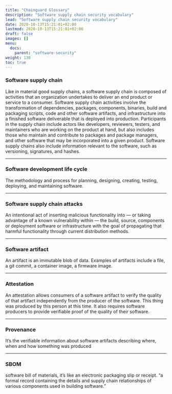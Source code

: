 ```yaml
---
title: "Chainguard Glossary"
description: "Software supply chain security vocabulary"
lead: "Software supply chain security vocabulary"
date: 2020-10-13T15:21:01+02:00
lastmod: 2020-10-13T15:21:01+02:00
draft: false
images: []
menu:
  docs:
    parent: "software-security"
weight: 130
toc: true
---
```


### Software supply chain

Like in material good supply chains, a software supply chain is composed of activities that an organization undertakes to deliver an end product or service to a consumer. Software supply chain activities involve the transformation of dependencies, packages, components, binaries, build and packaging scripts, code and other software artifacts, and infrastructure into a finished software deliverable that is deployed into production. Participants in the supply chain include actors like developers, reviewers, testers, and maintainers who are working on the product at hand, but also includes those who maintain and contribute to packages and package managers, and other software that may be incorporated into a given product. Software supply chains also include information relevant to the software, such as versioning, signatures, and hashes.

---

### Software development life cycle

The methodology and process for planning, designing, creating, testing, deploying, and maintaining software.

---

### Software supply chain attacks

An intentional act of inserting malicious functionality into — or taking advantage of a known vulnerability within — the build, source, components or deployment software or infrastructure with the goal of propagating that harmful functionality through current distribution methods.

---

### Software artifact

An artifact is an immutable blob of data. Examples of artifacts include a file, a git commit, a container image, a firmware image.

---

### Attestation

An attestation allows consumers of a software artifact to verify the quality of that artifact independently from the producer of the software.
This thing was produced by this person at this time.
It also requires software producers to provide verifiable proof of the quality of their software.

---

### Provenance

It’s the verifiable information about software artifacts describing where, when and how something was produced

---

### SBOM

software bill of materials, it’s like an electronic packaging slip or receipt.  “a formal record containing the details and supply chain relationships of various components used in building software.”
